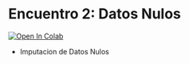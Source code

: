 # Encuentro 2: Datos Nulos


[![Open In Colab](https://colab.research.google.com/assets/colab-badge.svg)](https://drive.google.com/file/d/1b9gle-73ZrrYGTBcSMLTkbcylxfmEdMx/view?usp=sharing
)

- Imputacion de Datos Nulos


